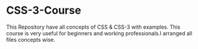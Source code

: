# CSS-3-Course
This Repository have all concepts of CSS &amp; CSS-3 with examples. This course is very useful for beginners and working professionals.I arranged all files concepts wise.
